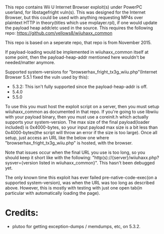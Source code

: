 This repo contains Wii U Internet Browser exploit(s) under PowerPC userland, for libstagefright vuln(s). This was designed for the Internet Browser, but this could be used with anything requesting MP4s over plaintext HTTP in theory(titles which use mvplayer.rpl), if one would update the payload heap addr/etc used in the source. This requires the following repo: https://github.com/yellows8/wiiuhaxx_common

This repo is based on a seperate repo, that repo is from November 2015.

If payload-loading would be implemented in wiiuhaxx_common itself at some point, then the payload-heap-addr mentioned here wouldn't be needed/matter anymore.

Supported system-versions for "browserhax_fright_tx3g_wiiu.php"(Internet Browser 5.5.1 fixed the vuln used by this):
* 5.3.2: This isn't fully supported since the payload-heap-addr is off.
* 5.4.0
* 5.5.0

To use this you must host the exploit script on a server, then you must setup wiiuhaxx_common as documented in that repo. If you're going to use libwiiu with your payload binary, then you must use a coreinit.h which actually supports your system-version. The max size of the final payload(loader included) is 0x4000-bytes, so your input payload max size is a bit less than 0x4000-bytes(the script will throw an error if the size is too large). Once all setup, just access an URL like the below one where "browserhax_fright_tx3g_wiiu.php" is hosted, with the browser.

Note that issues occur when the final URL you use is too long, so you should keep it short like with the following: "http(s)://{server}/wiiuhaxx.php?sysver={version listed in wiiuhaxx_common}". This hasn't been debugged yet.

The only known time this exploit has ever failed pre-native-code-exec(on a supported system-version), was when the URL was too long as described above. However, this is mostly with testing with just one open tab(in particular with automatically loading the page).

# Credits:
* plutoo for getting exception-dumps / memdumps, etc, on 5.3.2.

